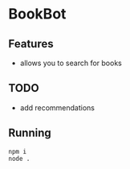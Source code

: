 # BookBot

## Features

-   allows you to search for books

## TODO

-   add recommendations

## Running

```
npm i
node .
```
